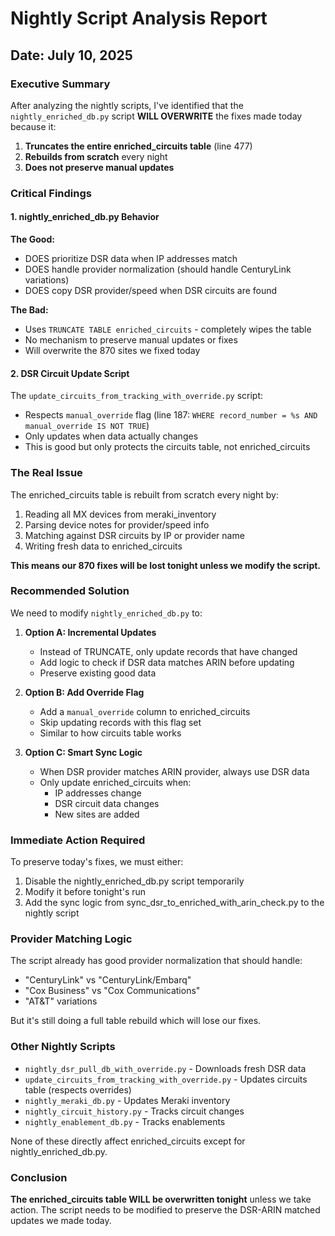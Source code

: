 # Nightly Script Analysis Report

## Date: July 10, 2025

### Executive Summary

After analyzing the nightly scripts, I've identified that the `nightly_enriched_db.py` script **WILL OVERWRITE** the fixes made today because it:

1. **Truncates the entire enriched_circuits table** (line 477)
2. **Rebuilds from scratch** every night
3. **Does not preserve manual updates**

### Critical Findings

#### 1. nightly_enriched_db.py Behavior

**The Good:**
- DOES prioritize DSR data when IP addresses match
- DOES handle provider normalization (should handle CenturyLink variations)
- DOES copy DSR provider/speed when DSR circuits are found

**The Bad:**
- Uses `TRUNCATE TABLE enriched_circuits` - completely wipes the table
- No mechanism to preserve manual updates or fixes
- Will overwrite the 870 sites we fixed today

#### 2. DSR Circuit Update Script

The `update_circuits_from_tracking_with_override.py` script:
- Respects `manual_override` flag (line 187: `WHERE record_number = %s AND manual_override IS NOT TRUE`)
- Only updates when data actually changes
- This is good but only protects the circuits table, not enriched_circuits

### The Real Issue

The enriched_circuits table is rebuilt from scratch every night by:
1. Reading all MX devices from meraki_inventory
2. Parsing device notes for provider/speed info
3. Matching against DSR circuits by IP or provider name
4. Writing fresh data to enriched_circuits

**This means our 870 fixes will be lost tonight unless we modify the script.**

### Recommended Solution

We need to modify `nightly_enriched_db.py` to:

1. **Option A: Incremental Updates**
   - Instead of TRUNCATE, only update records that have changed
   - Add logic to check if DSR data matches ARIN before updating
   - Preserve existing good data

2. **Option B: Add Override Flag**
   - Add a `manual_override` column to enriched_circuits
   - Skip updating records with this flag set
   - Similar to how circuits table works

3. **Option C: Smart Sync Logic**
   - When DSR provider matches ARIN provider, always use DSR data
   - Only update enriched_circuits when:
     - IP addresses change
     - DSR circuit data changes
     - New sites are added

### Immediate Action Required

To preserve today's fixes, we must either:
1. Disable the nightly_enriched_db.py script temporarily
2. Modify it before tonight's run
3. Add the sync logic from sync_dsr_to_enriched_with_arin_check.py to the nightly script

### Provider Matching Logic

The script already has good provider normalization that should handle:
- "CenturyLink" vs "CenturyLink/Embarq" 
- "Cox Business" vs "Cox Communications"
- "AT&T" variations

But it's still doing a full table rebuild which will lose our fixes.

### Other Nightly Scripts

- `nightly_dsr_pull_db_with_override.py` - Downloads fresh DSR data
- `update_circuits_from_tracking_with_override.py` - Updates circuits table (respects overrides)
- `nightly_meraki_db.py` - Updates Meraki inventory
- `nightly_circuit_history.py` - Tracks circuit changes
- `nightly_enablement_db.py` - Tracks enablements

None of these directly affect enriched_circuits except for nightly_enriched_db.py.

### Conclusion

**The enriched_circuits table WILL be overwritten tonight** unless we take action. The script needs to be modified to preserve the DSR-ARIN matched updates we made today.
